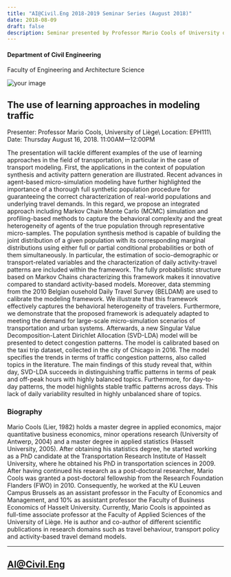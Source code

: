 ```yaml
---
title: "AI@Civil.Eng 2018-2019 Seminar Series (August 2018)"
date: 2018-08-09
draft: false
description: Seminar presented by Professor Mario Cools of University of Liège
---
```

#### Department of Civil Engineering
Faculty of Engineering and Architecture Science

![your image](../images/ryerson-rgb.png)
## The use of learning approaches in modeling traffic
Presenter: Professor Mario Cools, University of Liège\\
Location: EPH111\\
Date: Thursday August 16, 2018. 11:00AM—12:00PM

The presentation will tackle different examples of the use of learning
approaches in the field of transportation, in particular in the case of
transport modeling. First, the applications in the context of population
synthesis and activity pattern generation are illustrated.
Recent advances in agent-based micro-simulation modeling have further
highlighted the importance of a thorough full synthetic population procedure
for guaranteeing the correct characterization of real-world populations and
underlying travel demands. In this regard, we propose an integrated approach
including Markov Chain Monte Carlo (MCMC) simulation and profiling-based
methods to capture the behavioral complexity and the great heterogeneity of
agents of the true population through representative micro-samples. The
population synthesis method is capable of building the joint distribution of
a given population with its corresponding marginal distributions using either
full or partial conditional probabilities or both of them simultaneously.
In particular, the estimation of socio-demographic or transport-related
variables and the characterization of daily activity-travel patterns are
included within the framework. The fully probabilistic structure based on
Markov Chains characterizing this framework makes it innovative compared to
standard activity-based models. Moreover, data stemming from the 2010 Belgian
ousehold Daily Travel Survey (BELDAM) are used to calibrate the modeling
framework. We illustrate that this framework effectively captures the
behavioral heterogeneity of travelers. Furthermore, we demonstrate that the
proposed framework is adequately adapted to meeting the demand for large-scale
micro-simulation scenarios of transportation and urban systems. Afterwards, a
new Singular Value Decomposition-Latent Dirichlet Allocation (SVD-LDA) model
will be presented to detect congestion patterns. The model is calibrated based
on the taxi trip dataset, collected in the city of Chicago in 2016. The model
specifies the trends in terms of traffic congestion patterns, also called
topics in the literature. The main findings of this study reveal that, within
day, SVD-LDA succeeds in distinguishing traffic patterns in terms of peak and
off-peak hours with highly balanced topics. Furthermore, for day-to-day
patterns, the model highlights stable traffic patterns across days. This lack
of daily variability resulted in highly unbalanced share of topics.

### Biography

Mario Cools (Lier, 1982) holds a master degree in applied economics,
major quantitative business economics, minor operations research (University
of Antwerp, 2004) and a master degree in applied statistics (Hasselt University,
2005). After obtaining his statistics degree, he started working as a PhD
candidate at the Transportation Research Institute of Hasselt University,
where he obtained his PhD in transportation sciences in 2009. After having
continued his research as a post-doctoral researcher, Mario Cools was granted
a post-doctoral fellowship from the Research Foundation Flanders (FWO) in 2010.
Consequently, he worked at the KU Leuven Campus Brussels as an assistant
professor in the Faculty of Economics and Management, and 10% as assistant
professor the Faculty of Business Economics of Hasselt University. Currently,
Mario Cools is appointed as full-time associate professor at the Faculty of
Applied Sciences of the University of Liège. He is author and co-author of
different scientific publications in research domains such as travel behaviour,
transport policy and activity-based travel demand models.

***

## AI@Civil.Eng



